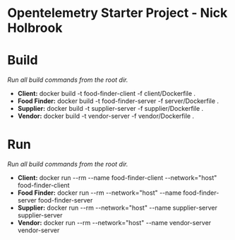 # Opentelemetry Starter Project - Nick Holbrook

# Build
*Run all build commands from the root dir.*
- **Client:** docker build -t food-finder-client -f client/Dockerfile .
- **Food Finder:** docker build -t food-finder-server -f server/Dockerfile .
- **Supplier:** docker build -t supplier-server -f supplier/Dockerfile .
- **Vendor:** docker build -t vendor-server -f vendor/Dockerfile .

# Run
*Run all build commands from the root dir.*
- **Client:** docker run --rm --name food-finder-client --network="host" food-finder-client
- **Food Finder:** docker run --rm --network="host" --name food-finder-server food-finder-server
- **Supplier:** docker run --rm --network="host" --name supplier-server supplier-server
- **Vendor:** docker run --rm --network="host" --name vendor-server vendor-server
